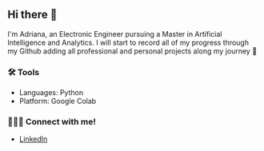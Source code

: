 ## Hi there 👋

I'm Adriana, an Electronic Engineer pursuing a Master in Artificial Intelligence and Analytics.
I will start to record all of my progress through my Github adding all professional and personal projects along my journey 🚀

### 🛠 Tools
* Languages: Python
* Platform: Google Colab 

### 👩🏻‍💻 Connect with me!
* [LinkedIn](https://www.linkedin.com/in/AdrianaIbarraS/)

